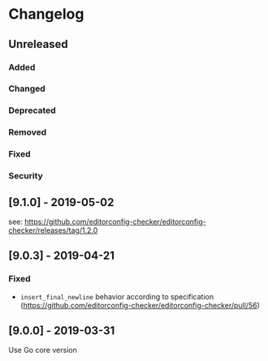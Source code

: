 # Changelog

## Unreleased
### Added
### Changed
### Deprecated
### Removed
### Fixed
### Security

## [9.1.0] - 2019-05-02
see: https://github.com/editorconfig-checker/editorconfig-checker/releases/tag/1.2.0

## [9.0.3] - 2019-04-21
### Fixed
* `insert_final_newline` behavior according to specification (https://github.com/editorconfig-checker/editorconfig-checker/pull/56)

## [9.0.0] - 2019-03-31
Use Go core version
